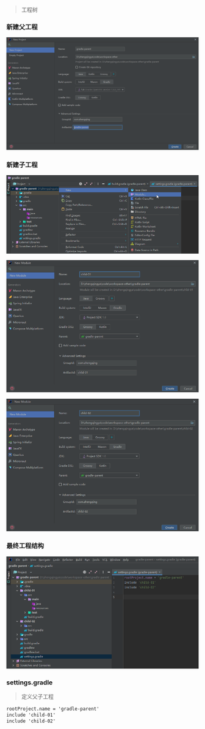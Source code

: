 > 工程树

### 新建父工程

![gradle-idea-create-project-parent.png](images/gradle-idea-create-project-parent.png)

### 新建子工程

![gradle-idea-create-project-child.png](images/gradle-idea-create-project-child.png)

![gradle-idea-create-project-child-01.png](images/gradle-idea-create-project-child-01.png)

![gradle-idea-create-project-child-02.png](images/gradle-idea-create-project-child-02.png)

### 最终工程结构

![gradle-idea-multi-module-project.png](images/gradle-idea-multi-module-project.png)

### settings.gradle

> 定义父子工程

```
rootProject.name = 'gradle-parent'
include 'child-01'
include 'child-02'
```